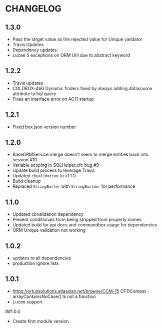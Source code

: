CHANGELOG
=========

## 1.3.0
* Pass the target value as the rejected value for Unique validator
* Travis Updates
* Dependency updates
* Lucee 5 exceptions on ORM Util due to abstract keyword

## 1.2.2
* Travis updates
* COLDBOX-460 Dynamic finders fixed by always adding datasource attribute to hql query
* Fixes an interface error on AC11 startup

## 1.2.1
* Fixed box.json version number

## 1.2.0
* BaseORMService.merge doesn't seem to merge entities back into session #10
* Variable scoping in SQLHelper.cfc bug #9
* Update build process to leverage Travis
* Updated `cbvalidation` to v1.1.0
* Build cleanup
* Replaced `StringBuffer` with `StringBuilder` for performance

## 1.1.0
* Updated cbvalidation dependency
* Prevent conditionals from being stripped from property names
* Updated build for api docs and commandbox usage for dependencies
* ORM Unique validation not working

## 1.0.2
* updates to all dependencies
* production ignore lists

## 1.0.1
* https://ortussolutions.atlassian.net/browse/CCM-15 CF11Compat - arrayContainsNoCase() Is not a function
* Lucee support

##1.0.0
* Create first module version
